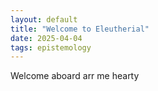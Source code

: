 ```yaml
---
layout: default
title: "Welcome to Eleutherial"
date: 2025-04-04
tags: epistemology
---
```


Welcome aboard arr me hearty
